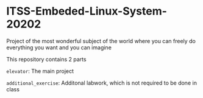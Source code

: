 # ITSS-Embeded-Linux-System-20202

Project of the most wonderful subject of the world where you can freely do everything you want and you can imagine

This repository contains 2 parts

`elevator`: The main project

`additional_exercise`: Additonal labwork, which is not required to be done in class
